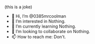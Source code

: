 (this is a joke)
- 👋 Hi, I’m @0385mrcoolman
- 👀 I’m interested in Nothing.
- 🌱 I’m currently learning Nothing.
- 💞️ I’m looking to collaborate on Nothing.
- 📫 How to reach me: Don't.

<!---
0385mrcoolman/0385mrcoolman is a ✨ special ✨ repository because its `README.md` (this file) appears on your GitHub profile.
You can click the Preview link to take a look at your changes.
--->
